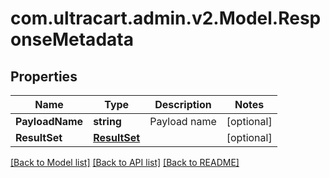 # com.ultracart.admin.v2.Model.ResponseMetadata
## Properties

Name | Type | Description | Notes
------------ | ------------- | ------------- | -------------
**PayloadName** | **string** | Payload name | [optional] 
**ResultSet** | [**ResultSet**](ResultSet.md) |  | [optional] 


[[Back to Model list]](../README.md#documentation-for-models) [[Back to API list]](../README.md#documentation-for-api-endpoints) [[Back to README]](../README.md)

